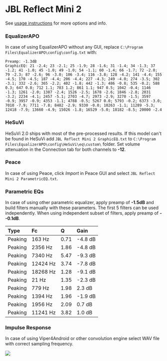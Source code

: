 # JBL Reflect Mini 2
See [usage instructions](https://github.com/jaakkopasanen/AutoEq#usage) for more options and info.

### EqualizerAPO
In case of using EqualizerAPO without any GUI, replace `C:\Program Files\EqualizerAPO\config\config.txt`
with:
```
Preamp: -1.3dB
GraphicEQ: 21 -2.4; 23 -2.1; 25 -1.9; 28 -1.6; 31 -1.4; 34 -1.3; 37 -1.2; 41 -1.0; 45 -1.0; 49 -1.0; 54 -1.1; 60 -1.4; 66 -1.7; 72 -2.0; 79 -2.3; 87 -2.6; 96 -3.0; 106 -3.4; 116 -3.8; 128 -4.2; 141 -4.4; 155 -4.5; 170 -4.5; 187 -4.4; 206 -4.4; 227 -4.3; 249 -4.0; 274 -3.5; 302 -3.1; 332 -2.6; 365 -2.2; 402 -1.8; 442 -1.3; 486 -0.8; 535 -0.2; 588 0.3; 647 0.8; 712 1.1; 783 1.2; 861 1.1; 947 0.5; 1042 -0.4; 1146 -1.3; 1261 -2.0; 1387 -2.4; 1526 -2.5; 1678 -2.6; 1846 -2.8; 2031 -3.2; 2234 -4.1; 2457 -5.1; 2703 -4.7; 2973 -2.9; 3270 -1.5; 3597 -0.9; 3957 -0.9; 4353 -1.1; 4788 -0.5; 5267 0.0; 5793 -0.2; 6373 -3.0; 7010 -7.9; 7711 -7.8; 8482 -2.9; 9330 -0.0; 10263 -1.1; 11289 -5.3; 12418 -7.9; 13660 -4.9; 15026 -1.8; 16529 -5.0; 18182 -8.5; 20000 -2.4
```

### HeSuVi
HeSuVi 2.0 ships with most of the pre-processed results. If this model can't be found in HeSuVi add
`JBL Reflect Mini 2 GraphicEQ.txt` to `C:\Program Files\EqualizerAPO\config\HeSuVi\eq\custom\` folder.
Set volume attenuation in the Connection tab for both channels to **-12**.

### Peace
In case of using Peace, click *Import* in Peace GUI and select `JBL Reflect Mini 2 ParametricEQ.txt`.

### Parametric EQs
In case of using other parametric equalizer, apply preamp of **-1.5dB** and build filters manually
with these parameters. The first 5 filters can be used independently.
When using independent subset of filters, apply preamp of **--0.1dB**.

| Type    | Fc       |    Q | Gain    |
|:--------|:---------|:-----|:--------|
| Peaking | 163 Hz   | 0.71 | -4.8 dB |
| Peaking | 2356 Hz  | 1.86 | -4.8 dB |
| Peaking | 7340 Hz  | 5.47 | -9.3 dB |
| Peaking | 12424 Hz | 3.74 | -7.8 dB |
| Peaking | 18268 Hz | 1.28 | -9.1 dB |
| Peaking | 21 Hz    | 1.35 | -2.3 dB |
| Peaking | 779 Hz   | 1.98 | 2.3 dB  |
| Peaking | 1394 Hz  | 1.96 | -1.9 dB |
| Peaking | 1956 Hz  | 2.09 | 0.7 dB  |
| Peaking | 11241 Hz | 3.82 | 1.0 dB  |

### Impulse Response
In case of using Viper4Android or other convolution engine select WAV file with correct sampling frequency.

![](https://raw.githubusercontent.com/jaakkopasanen/AutoEq/master/results/rtings/avg/JBL%20Reflect%20Mini%202/JBL%20Reflect%20Mini%202.png)